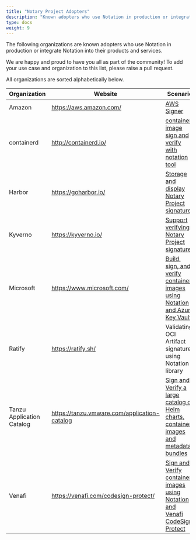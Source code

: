 ```yaml
---
title: "Notary Project Adopters"
description: "Known adopters who use Notation in production or integrate Notation into their products and services."
type: docs
weight: 9
---
```


The following organizations are known adopters who use Notation in production or integrate Notation into their products and services.

We are happy and proud to have you all as part of the community! To add your use case and organization to this list, please raise a pull request.

All organizations are sorted alphabetically below.

| Organization | Website | Scenario | 
| --- | --- | --- | 
| Amazon | https://aws.amazon.com/ | [AWS Signer](https://docs.aws.amazon.com/signer/latest/developerguide/image-signing-prerequisites.html) |
| containerd |  http://containerd.io/ |  [container image sign and verify with notation tool](https://github.com/containerd/nerdctl/blob/main/docs/notation.md) |
| Harbor | https://goharbor.io/ |  [Storage and display Notary Project signature](https://goharbor.io/docs/main/working-with-projects/working-with-images/sign-images/#use-notationexperimental-to-sign-artifacts-with-distribution-spec-v11-mode) |
| Kyverno | https://kyverno.io/ | [Support verifying Notary Project signature](https://kyverno.io/docs/writing-policies/verify-images/notary/) |
| Microsoft | https://www.microsoft.com/ | [Build, sign, and verify container images using Notation and Azure Key Vault](https://learn.microsoft.com/azure/container-registry/container-registry-tutorial-sign-build-push?wt.mc_id=azurelearn_inproduct_oss_notaryproject)  |
| Ratify |  https://ratify.sh/ | Validating OCI Artifact signatures using Notation library |
| Tanzu Application Catalog | https://tanzu.vmware.com/application-catalog | [Sign and Verify a large catalog of Helm charts, container images and metadata bundles](https://tanzu.vmware.com/content/vmware-application-catalog-resources/tanzu-application-catalog-leverages-notation) |
| Venafi | https://venafi.com/codesign-protect/ | [Sign and Verify container images using Notation and Venafi CodeSign Protect](https://github.com/Venafi/notation-venafi-csp) |

